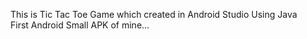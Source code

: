 This is Tic Tac Toe Game which created in Android Studio Using Java <br>
First Android Small APK of mine...
